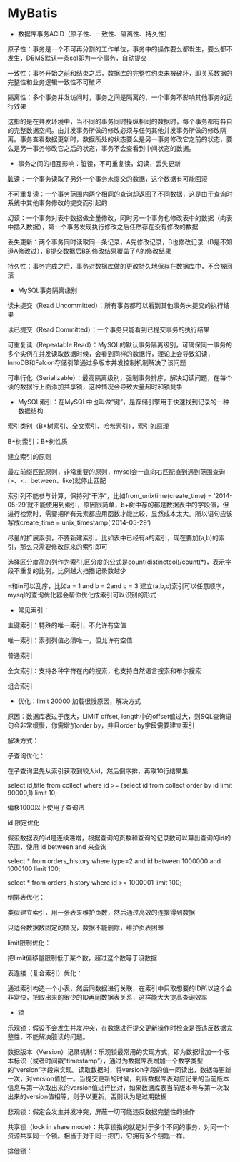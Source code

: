 # MyBatis

- 数据库事务ACID（原子性、一致性、隔离性、持久性）

原子性：事务是一个不可再分割的工作单位，事务中的操作要么都发生，要么都不发生，DBMS默认一条sql即为一个事务，自动提交

一致性：事务开始之前和结束之后，数据库的完整性约束未被破坏，即关系数据的完整性和业务逻辑一致性不可破坏

隔离性：多个事务并发访问时，事务之间是隔离的，一个事务不影响其他事务的运行效果

这指的是在并发环境中，当不同的事务同时操纵相同的数据时，每个事务都有各自的完整数据空间。由并发事务所做的修改必须与任何其他并发事务所做的修改隔离。事务查看数据更新时，数据所处的状态要么是另一事务修改它之前的状态，要么是另一事务修改它之后的状态，事务不会查看到中间状态的数据。

- 事务之间的相互影响：脏读，不可重复读，幻读，丢失更新

脏读：一个事务读取了另外一个事务未提交的数据，这个数据有可能回滚

不可重复读：一个事务范围内两个相同的查询却返回了不同数据，这是由于查询时系统中其他事务修改的提交而引起的

幻读：一个事务对表中数据做全量修改，同时另一个事务也修改表中的数据（向表中插入数据），第一个事务发现执行修改之后任然存在没有修改的数据

丢失更新：两个事务同时读取同一条记录，A先修改记录，B也修改记录（B是不知道A修改过），B提交数据后B的修改结果覆盖了A的修改结果

持久性：事务完成之后，事务对数据库做的更改持久地保存在数据库中，不会被回滚


- MySQL事务隔离级别

读未提交（Read Uncommitted）：所有事务都可以看到其他事务未提交的执行结果

读已提交（Read Committed）：一个事务只能看到已提交事务的执行结果

可重复读（Repeatable Read）：MySQL的默认事务隔离级别，可确保同一事务的多个实例在并发读取数据时候，会看到同样的数据行，理论上会导致幻读，InnoDB和Falcon存储引擎通过多版本并发控制机制解决了该问题

可串行化（Serializable）：最高隔离级别，强制事务排序，解决幻读问题，在每个读的数据行上面添加共享锁，这种情况会导致大量超时和锁竞争


- MySQL索引：在MySQL中也叫做“键”，是存储引擎用于快速找到记录的一种数据结构

索引类别（B+树索引、全文索引、哈希索引），索引的原理

B+树索引：B+树性质

建立索引的原则

最左前缀匹配原则，非常重要的原则，mysql会一直向右匹配直到遇到范围查询(>、<、between、like)就停止匹配

索引列不能参与计算，保持列“干净”，比如from_unixtime(create_time) = ’2014-05-29’就不能使用到索引，原因很简单，b+树中存的都是数据表中的字段值，但进行检索时，需要把所有元素都应用函数才能比较，显然成本太大。所以语句应该写成create_time = unix_timestamp(’2014-05-29’)

尽量的扩展索引，不要新建索引。比如表中已经有a的索引，现在要加(a,b)的索引，那么只需要修改原来的索引即可

选择区分度高的列作为索引,区分度的公式是count(distinctcol)/count(*)，表示字段不重复的比例，比例越大扫描记录数越少

=和in可以乱序，比如a = 1 and b = 2and c = 3 建立(a,b,c)索引可以任意顺序，mysql的查询优化器会帮你优化成索引可以识别的形式


- 常见索引：

主键索引：特殊的唯一索引，不允许有空值

唯一索引：索引列值必须唯一，但允许有空值

普通索引

全文索引：支持各种字符在内的搜索，也支持自然语言搜索和布尔搜索

组合索引


- 优化：limit 20000 加载很慢原因，解决方式

原因：数据库表过于庞大，LIMIT offset, length中的offset值过大，则SQL查询语句会非常缓慢，你需增加order by，并且order by字段需要建立索引

解决方式：

子查询优化：

在子查询里先从索引获取到较大id，然后倒序排，再取10行结果集

select id,title from collect where id >= (select id from collect order by id limit 90000,1) limit 10;

偏移1000以上使用子查询法

id 限定优化

假设数据表的id是连续递增，根据查询的页数和查询的记录数可以算出查询的id的范围，使用 id between and 来查询

select * from orders_history where type=2 and id between 1000000 and 1000100 limit 100;

select * from orders_history where id >= 1000001 limit 100;

倒排表优化：

类似建立索引，用一张表来维护页数，然后通过高效的连接得到数据

只适合数据数固定的情况，数据不能删除，维护页表困难

limit限制优化：

把limit偏移量限制低于某个数，超过这个数等于没数据

表连接（复合索引）优化：

通过索引构造一个小表，然后同数据进行关联，在索引中只取想要的ID所以这个会非常快，把取出来的很少的ID再同数据表关系，这样能大大提高查询效率


- 锁

乐观锁：假设不会发生并发冲突，在数据进行提交更新操作时检查是否违反数据完整性，不能解决脏读的问题。

数据版本（Version）记录机制：乐观锁最常用的实现方式，即为数据增加一个版本标识（或者时间戳“timestamp”），通过为数据库表增加一个数字类型的“version”字段来实现。读取数据时，将version字段的值一同读出，数据每更新一次，对version值加一。当提交更新的时候，判断数据库表对应记录的当前版本信息与第一次取出来的version值进行比对，如果数据库表当前版本号与第一次取出来的version值相等，则予以更新，否则认为是过期数据

悲观锁：假定会发生并发冲突，屏蔽一切可能违反数据完整性的操作

共享锁（lock in share mode）：共享锁指的就是对于多个不同的事务，对同一个资源共享同一个锁。相当于对于同一把门，它拥有多个钥匙一样。

排他锁：



